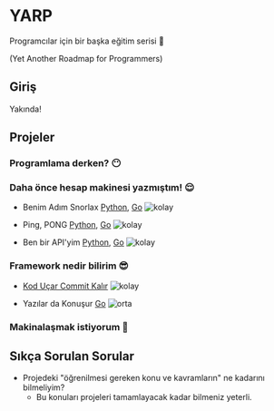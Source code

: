 # YARP

Programcılar için bir başka eğitim serisi 🥱

(Yet Another Roadmap for Programmers)

## Giriş

Yakında!

## Projeler

### Programlama derken? 😶

### Daha önce hesap makinesi yazmıştım! 😌

- Benim Adım Snorlax [Python](https://github.com/log101/YARP/blob/main/projects/tr/benim-adim-snorlax-python.md), [Go](https://github.com/log101/YARP/blob/main/projects/tr/benim-adim-snorlax-go.md) ![kolay](https://img.shields.io/badge/çayır_çimen_geze_geze-green)

- Ping, PONG [Python](https://github.com/log101/YARP/blob/main/projects/tr/ping-pong-python.md),  [Go](https://github.com/log101/YARP/blob/main/projects/tr/ping-pong-go.md) ![kolay](https://img.shields.io/badge/çayır_çimen_geze_geze-green)

- Ben bir API'yim [Python](https://github.com/log101/YARP/blob/main/projects/tr/ben-bir-apiyim-python.md), [Go](https://github.com/log101/YARP/blob/main/projects/tr/ben-bir-apiyim-go.md) ![kolay](https://img.shields.io/badge/çayır_çimen_geze_geze-green)

### Framework nedir bilirim 😎

- [Kod Uçar Commit Kalır](https://github.com/log101/YARP/blob/main/projects/tr/kod-ucar-commit-kalir.md) ![kolay](https://img.shields.io/badge/çayır_çimen_geze_geze-green)

- Yazılar da Konuşur [Go](https://github.com/log101/YARP/blob/main/projects/tr/yazilar-da-konusur-go.md) ![orta](https://img.shields.io/badge/yaparım_bilirsin-orange)

### Makinalaşmak istiyorum 🤖

## Sıkça Sorulan Sorular

- Projedeki "öğrenilmesi gereken konu ve kavramların" ne kadarını bilmeliyim?
  - Bu konuları projeleri tamamlayacak kadar bilmeniz yeterli.

